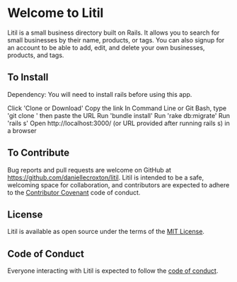 # Welcome to Litil

Litil is a small business directory built on Rails. It allows you to search for small businesses by their name, products, or tags. You can also signup for an account to be able to add, edit, and delete your own businesses, products, and tags.

## To Install

Dependency: You will need to install rails before using this app.

Click 'Clone or Download'
Copy the link
In Command Line or Git Bash, type 'git clone ' then paste the URL
Run 'bundle install'
Run 'rake db:migrate'
Run 'rails s'
Open http://localhost:3000/ (or URL provided after running rails s) in a browser


## To Contribute

Bug reports and pull requests are welcome on GitHub at https://github.com/daniellecroxton/litil. Litil is intended to be a safe, welcoming space for collaboration, and contributors are expected to adhere to the [Contributor Covenant](http://contributor-covenant.org) code of conduct.

## License

Litil is available as open source under the terms of the [MIT License](http://opensource.org/licenses/MIT).

## Code of Conduct

Everyone interacting with Litil is expected to follow the [code of conduct](https://github.com/daniellecroxton/rt_top_100_movies_cli_app/blob/master/CODE_OF_CONDUCT.md).
